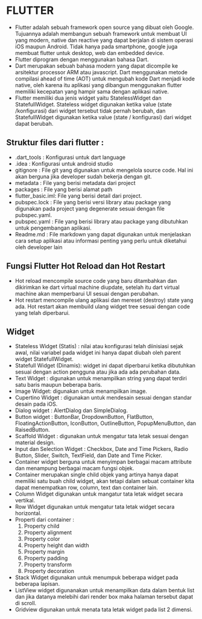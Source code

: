 # FLUTTER

- Flutter adalah sebuah framework open source yang dibuat oleh Google. Tujuannya adalah membangun sebuah framework untuk membuat UI yang modern, native dan reactive yang dapat berjalan di sistem operasi iOS maupun Android. Tidak hanya pada smartphone, google juga membuat flutter untuk desktop, web dan embedded device.
- Flutter diprogram dengan menggunakan bahasa Dart.
- Dart merupakan sebuah bahasa modern yang dapat dicompile ke arsitektur processor ARM atau javascript. Dart menggunakan metode compilasi ahead of time (AOT) untuk mengubah kode Dart menjadi kode native, oleh karena itu aplikasi yang dibangun menggunakan flutter memiliki kecepatan yang hampir sama dengan aplikasi native.
- Flutter memiliki dua jenis widget yaitu StatelessWidget dan StatefullWidget. Stateless widget digunakan ketika value (state /konfigurasi) dari widget tersebut tidak pernah berubah, dan StatefullWidget digunakan ketika value (state / konfigurasi) dari widget dapat berubah.

## Struktur files dari flutter :

- .dart_tools : Konfigurasi untuk dart language
- .idea : Konfigurasi untuk android studio
- gitignore : File git yang digunakan untuk mengelola source code. Hal ini akan berguna jika developer sudah bekerja dengan git.
- metadata : File yang berisi metadata dari project
- packages : File yang berisi alamat path
- flutter_basic.iml: File yang berisi detail dari project.
- pubspec.lock : File yang berisi versi library atau package yang digunakan pada project yang degenerate sesuai dengan file pubspec.yaml.
- pubspec.yaml : File yang berisi library atau package yang dibutuhkan untuk pengembangan aplikasi.
- Readme.md : File markdown yang dapat digunakan untuk menjelaskan cara setup aplikasi atau informasi penting yang perlu untuk diketahui oleh developer lain

## Fungsi Flutter Hot Reload dan Hot Restart

- Hot reload mencompile source code yang baru ditambahkan dan dikirimkan ke dart virtual machine diupdate, setelah itu dart virtual machine akan memperbarui UI sesuai dengan perubahan.
- Hot restart mencompile ulang aplikasi dan mereset (destroy) state yang ada. Hot restart akan membuild ulang widget tree sesuai dengan code yang telah diperbarui. 

## Widget

- Stateless Widget (Statis) : nilai atau konfigurasi telah diinisiasi sejak awal, nilai variabel pada widget ini hanya dapat diubah oleh parent widget StatefullWidget.
- Statefull Widget (Dinamis): widget ini dapat diperbarui ketika dibutuhkan sesuai dengan action pengguna atau jika ada ada perubahan data.
- Text Widget : digunakan untuk menampilkan string yang dapat terdiri satu baris maupun beberapa baris.
- Image Widget: digunakan untuk menampilkan image.
- Cupertino Widget : digunakan untuk mendesain sesuai dengan standar desain pada iOS.
- Dialog widget : AlertDialog dan SimpleDialog.
- Button widget : ButtonBar, DropdownButton, FlatButton, FloatingActionButton, IconButton, OutlineButton, PopupMenuButton, dan RaisedButton. 
- Scaffold Widget : digunakan untuk mengatur tata letak sesuai dengan material design.
- Input dan Selection Widget : Checkbox, Date and Time Pickers, Radio Button, Slider, Switch, TextField, dan Date and Time Picker.
- Container widget berguna untuk menyimpan berbagai macam attribute dan menampung berbagai macam fungsi objek. 
- Container merupakan single child objek yang artinya hanya dapat memiliki satu buah child widget, akan tetapi dalam sebuat container kita dapat menempatkan row, column, text dan container lain.
- Column Widget digunakan untuk mangatur tata letak widget secara vertikal. 
- Row Widget digunakan untuk mengatur tata letak widget secara horizontal.
- Properti dari container :
  1. Property child
  2. Property alignment
  3. Property color
  4. Property height dan width
  5. Property margin
  6. Property padding
  7. Property transform
  8. Property decoration
- Stack Widget digunakan untuk menumpuk beberapa widget pada beberapa lapisan.
- ListView widget digunanakan untuk menampilkan data dalam bentuk list dan jika datanya melebihi dari render box maka halaman tersebut dapat di scroll.
- Gridview digunakan untuk menata tata letak widget pada list 2 dimensi.
